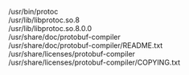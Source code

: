 /usr/bin/protoc  
/usr/lib/libprotoc.so.8  
/usr/lib/libprotoc.so.8.0.0  
/usr/share/doc/protobuf-compiler  
/usr/share/doc/protobuf-compiler/README.txt  
/usr/share/licenses/protobuf-compiler  
/usr/share/licenses/protobuf-compiler/COPYING.txt  
